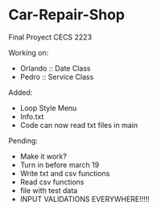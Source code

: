# Car-Repair-Shop
Final Proyect CECS 2223

Working on:
  - Orlando :: Date Class
  - Pedro   :: Service Class
  
Added:
  - Loop Style Menu
  - Info.txt
  - Code can now read txt files in main
  
Pending:
  - Make it work?
  - Turn in before march 19
  - Write txt and csv functions
  - Read csv functions
  - file with test data
  - INPUT VALIDATIONS EVERYWHERE!!!!!

